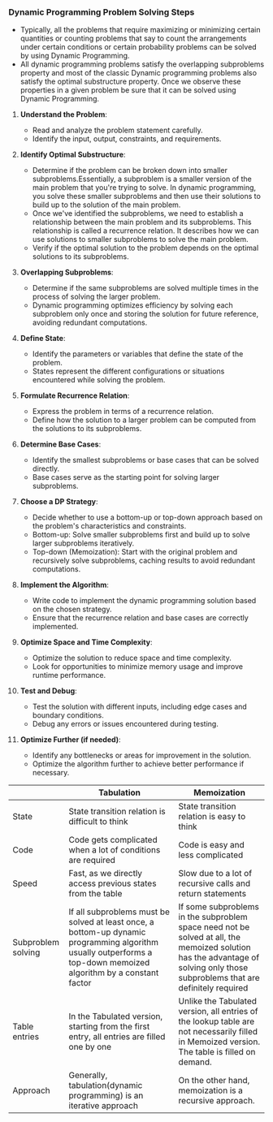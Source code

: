 ### Dynamic Programming Problem Solving Steps

- Typically, all the problems that require maximizing or minimizing certain quantities or counting problems that say to count the arrangements under certain conditions or certain probability problems can be solved by using Dynamic Programming.
- All dynamic programming problems satisfy the overlapping subproblems property and most of the classic Dynamic programming problems also satisfy the optimal substructure property. Once we observe these properties in a given problem be sure that it can be solved using Dynamic Programming.

1. **Understand the Problem**:
   - Read and analyze the problem statement carefully.
   - Identify the input, output, constraints, and requirements.

2. **Identify Optimal Substructure**:
   - Determine if the problem can be broken down into smaller subproblems.Essentially, a subproblem is a smaller version of the main problem that you're trying to solve. In dynamic programming, you solve these smaller subproblems and then use their solutions to build up       to the solution of the main problem.
   - Once we've identified the subproblems, we need to establish a relationship between the main problem and its subproblems. This relationship is called a recurrence relation. It describes how we can use solutions to smaller subproblems to solve the main problem.
   - Verify if the optimal solution to the problem depends on the optimal solutions to its subproblems.

3. **Overlapping Subproblems**:
   - Determine if the same subproblems are solved multiple times in the process of solving the larger problem.
   - Dynamic programming optimizes efficiency by solving each subproblem only once and storing the solution for future reference, avoiding redundant computations.

4. **Define State**:
   - Identify the parameters or variables that define the state of the problem.
   - States represent the different configurations or situations encountered while solving the problem.

5. **Formulate Recurrence Relation**:
   - Express the problem in terms of a recurrence relation.
   - Define how the solution to a larger problem can be computed from the solutions to its subproblems.

6. **Determine Base Cases**:
   - Identify the smallest subproblems or base cases that can be solved directly.
   - Base cases serve as the starting point for solving larger subproblems.

7. **Choose a DP Strategy**:
   - Decide whether to use a bottom-up or top-down approach based on the problem's characteristics and constraints.
   - Bottom-up: Solve smaller subproblems first and build up to solve larger subproblems iteratively.
   - Top-down (Memoization): Start with the original problem and recursively solve subproblems, caching results to avoid redundant computations.

8. **Implement the Algorithm**:
   - Write code to implement the dynamic programming solution based on the chosen strategy.
   - Ensure that the recurrence relation and base cases are correctly implemented.

9. **Optimize Space and Time Complexity**:
   - Optimize the solution to reduce space and time complexity.
   - Look for opportunities to minimize memory usage and improve runtime performance.

10. **Test and Debug**:
    - Test the solution with different inputs, including edge cases and boundary conditions.
    - Debug any errors or issues encountered during testing.

11. **Optimize Further (if needed)**:
    - Identify any bottlenecks or areas for improvement in the solution.
    - Optimize the algorithm further to achieve better performance if necessary.


|                     | Tabulation                                    | Memoization                                   |
|---------------------|-----------------------------------------------|-----------------------------------------------|
| State               | State transition relation is difficult to think | State transition relation is easy to think   |
| Code                | Code gets complicated when a lot of conditions are required | Code is easy and less complicated           |
| Speed               | Fast, as we directly access previous states from the table | Slow due to a lot of recursive calls and return statements |
| Subproblem solving | If all subproblems must be solved at least once, a bottom-up dynamic programming algorithm usually outperforms a top-down memoized algorithm by a constant factor | If some subproblems in the subproblem space need not be solved at all, the memoized solution has the advantage of solving only those subproblems that are definitely required |
| Table entries       | In the Tabulated version, starting from the first entry, all entries are filled one by one | Unlike the Tabulated version, all entries of the lookup table are not necessarily filled in Memoized version. The table is filled on demand. |
| Approach            | Generally, tabulation(dynamic programming) is an iterative approach | On the other hand, memoization is a recursive approach. |
